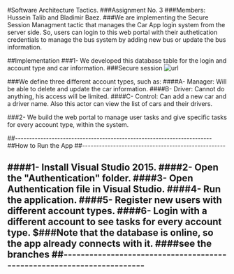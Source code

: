 
#Software Architecture Tactics.
###Assignment No. 3
###Members: Hussein Talib and Bladimir Baez.
###We are implementing the Secure Session Managment tactic that manages the Car App login system from the server side. So, users can login to this web portal with their authetication credentials to manage the bus system by adding new bus or update the bus information.

##Implementation
###1- We developed this database table for the login and account type and car information.
###Secure session
![url](http://attach.alruabye.net/SoftwareArchitectureTactics/SSMDataBase.png)

###We define three different account types, such as:
####A- Manager: Will be able to delete and update the car information.
####B- Driver: Cannot do anything, his access will be limited.
####C- Control: Can add a new car and a driver name. Also this actor can view the list of cars and their drivers.


###2-  We build the web portal to manage user tasks and give specific tasks for every account type, within the system.
 
##----------------------------------------------------------------------
##How to Run the App
##---------------------------------------------------

####1- Install Visual Studio 2015.
####2- Open the "Authentication" folder.
####3- Open Authentication file in Visual Studio.
####4- Run the application.
####5- Register new  users with different account types. 
####6- Login with a different account to see tasks for every account type.
$###Note that the database is online, so the app already connects with it.
####see the branches
##----------------------------------------------------------------------
--
 
